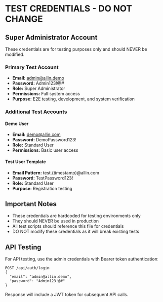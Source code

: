 # TEST CREDENTIALS - DO NOT CHANGE

## Super Administrator Account
These credentials are for testing purposes only and should NEVER be modified.

### Primary Test Account
- **Email:** admin@allin.demo
- **Password:** Admin123!@#
- **Role:** Super Administrator
- **Permissions:** Full system access
- **Purpose:** E2E testing, development, and system verification

### Additional Test Accounts

#### Demo User
- **Email:** demo@allin.com
- **Password:** DemoPassword123!
- **Role:** Standard User
- **Permissions:** Basic user access

#### Test User Template
- **Email Pattern:** test.{timestamp}@allin.com
- **Password:** TestPassword123!
- **Role:** Standard User
- **Purpose:** Registration testing

## Important Notes
- These credentials are hardcoded for testing environments only
- They should NEVER be used in production
- All test scripts should reference this file for credentials
- DO NOT modify these credentials as it will break existing tests

## API Testing
For API testing, use the admin credentials with Bearer token authentication:
```
POST /api/auth/login
{
  "email": "admin@allin.demo",
  "password": "Admin123!@#"
}
```

Response will include a JWT token for subsequent API calls.